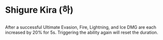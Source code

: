 # Shigure Kira (하)

##

After a successful Ultimate Evasion, Fire, Lightning, and Ice DMG are each increased by 20% for 5s. Triggering the ability again will reset the duration.
